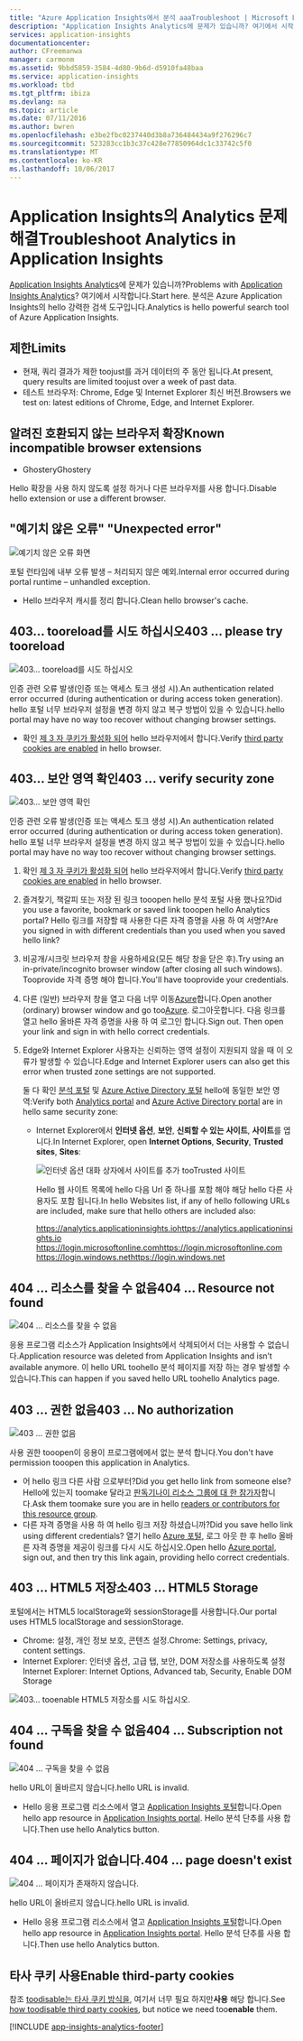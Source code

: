 ```yaml
---
title: "Azure Application Insights에서 분석 aaaTroubleshoot | Microsoft Docs"
description: "Application Insights Analytics에 문제가 있습니까? 여기에서 시작합니다. "
services: application-insights
documentationcenter: 
author: CFreemanwa
manager: carmonm
ms.assetid: 9bbd5859-3584-4d80-9b6d-d5910fa48baa
ms.service: application-insights
ms.workload: tbd
ms.tgt_pltfrm: ibiza
ms.devlang: na
ms.topic: article
ms.date: 07/11/2016
ms.author: bwren
ms.openlocfilehash: e3be2fbc0237440d3b8a736484434a9f276296c7
ms.sourcegitcommit: 523283cc1b3c37c428e77850964dc1c33742c5f0
ms.translationtype: MT
ms.contentlocale: ko-KR
ms.lasthandoff: 10/06/2017
---
```

# <a name="troubleshoot-analytics-in-application-insights"></a><span data-ttu-id="498d3-104">Application Insights의 Analytics 문제 해결</span><span class="sxs-lookup"><span data-stu-id="498d3-104">Troubleshoot Analytics in Application Insights</span></span>
<span data-ttu-id="498d3-105">[Application Insights Analytics](app-insights-analytics.md)에 문제가 있습니까?</span><span class="sxs-lookup"><span data-stu-id="498d3-105">Problems with [Application Insights Analytics](app-insights-analytics.md)?</span></span> <span data-ttu-id="498d3-106">여기에서 시작합니다.</span><span class="sxs-lookup"><span data-stu-id="498d3-106">Start here.</span></span> <span data-ttu-id="498d3-107">분석은 Azure Application Insights의 hello 강력한 검색 도구입니다.</span><span class="sxs-lookup"><span data-stu-id="498d3-107">Analytics is hello powerful search tool of Azure Application Insights.</span></span>

## <a name="limits"></a><span data-ttu-id="498d3-108">제한</span><span class="sxs-lookup"><span data-stu-id="498d3-108">Limits</span></span>
* <span data-ttu-id="498d3-109">현재, 쿼리 결과가 제한 toojust를 과거 데이터의 주 동안 됩니다.</span><span class="sxs-lookup"><span data-stu-id="498d3-109">At present, query results are limited toojust over a week of past data.</span></span>
* <span data-ttu-id="498d3-110">테스트 브라우저: Chrome, Edge 및 Internet Explorer 최신 버전.</span><span class="sxs-lookup"><span data-stu-id="498d3-110">Browsers we test on: latest editions of Chrome, Edge, and Internet Explorer.</span></span>

## <a name="known-incompatible-browser-extensions"></a><span data-ttu-id="498d3-111">알려진 호환되지 않는 브라우저 확장</span><span class="sxs-lookup"><span data-stu-id="498d3-111">Known incompatible browser extensions</span></span>
* <span data-ttu-id="498d3-112">Ghostery</span><span class="sxs-lookup"><span data-stu-id="498d3-112">Ghostery</span></span>

<span data-ttu-id="498d3-113">Hello 확장을 사용 하지 않도록 설정 하거나 다른 브라우저를 사용 합니다.</span><span class="sxs-lookup"><span data-stu-id="498d3-113">Disable hello extension or use a different browser.</span></span>

## <span data-ttu-id="498d3-114"><a name="e-a"></a> "예기치 않은 오류"</span><span class="sxs-lookup"><span data-stu-id="498d3-114"><a name="e-a"></a> "Unexpected error"</span></span>
![예기치 않은 오류 화면](./media/app-insights-analytics-troubleshooting/010.png)

<span data-ttu-id="498d3-116">포털 런타임에 내부 오류 발생 – 처리되지 않은 예외.</span><span class="sxs-lookup"><span data-stu-id="498d3-116">Internal error occurred during portal runtime – unhandled exception.</span></span>

* <span data-ttu-id="498d3-117">Hello 브라우저 캐시를 정리 합니다.</span><span class="sxs-lookup"><span data-stu-id="498d3-117">Clean hello browser's cache.</span></span> 

## <span data-ttu-id="498d3-118"><a name="e-b"></a>403... tooreload를 시도 하십시오</span><span class="sxs-lookup"><span data-stu-id="498d3-118"><a name="e-b"></a>403 ... please try tooreload</span></span>
![403... tooreload를 시도 하십시오](./media/app-insights-analytics-troubleshooting/020.png)

<span data-ttu-id="498d3-120">인증 관련 오류 발생(인증 또는 액세스 토크 생성 시).</span><span class="sxs-lookup"><span data-stu-id="498d3-120">An authentication related error occurred (during authentication or during access token generation).</span></span> <span data-ttu-id="498d3-121">hello 포털 너무 브라우저 설정을 변경 하지 않고 복구 방법이 있을 수 있습니다.</span><span class="sxs-lookup"><span data-stu-id="498d3-121">hello portal may have no way too recover without changing browser settings.</span></span>

* <span data-ttu-id="498d3-122">확인 [제 3 자 쿠키가 활성화 되어](#cookies) hello 브라우저에서 합니다.</span><span class="sxs-lookup"><span data-stu-id="498d3-122">Verify [third party cookies are enabled](#cookies) in hello browser.</span></span> 

## <span data-ttu-id="498d3-123"><a name="authentication"></a>403... 보안 영역 확인</span><span class="sxs-lookup"><span data-stu-id="498d3-123"><a name="authentication"></a>403 ... verify security zone</span></span>
![403... 보안 영역 확인](./media/app-insights-analytics-troubleshooting/030.png)

<span data-ttu-id="498d3-125">인증 관련 오류 발생(인증 또는 액세스 토크 생성 시).</span><span class="sxs-lookup"><span data-stu-id="498d3-125">An authentication related error occurred (during authentication or during access token generation).</span></span> <span data-ttu-id="498d3-126">hello 포털 너무 브라우저 설정을 변경 하지 않고 복구 방법이 있을 수 있습니다.</span><span class="sxs-lookup"><span data-stu-id="498d3-126">hello portal may have no way too recover without changing browser settings.</span></span>

1. <span data-ttu-id="498d3-127">확인 [제 3 자 쿠키가 활성화 되어](#cookies) hello 브라우저에서 합니다.</span><span class="sxs-lookup"><span data-stu-id="498d3-127">Verify [third party cookies are enabled](#cookies) in hello browser.</span></span> 
2. <span data-ttu-id="498d3-128">즐겨찾기, 책갈피 또는 저장 된 링크 tooopen hello 분석 포털 사용 했나요?</span><span class="sxs-lookup"><span data-stu-id="498d3-128">Did you use a favorite, bookmark or saved link tooopen hello Analytics portal?</span></span> <span data-ttu-id="498d3-129">Hello 링크를 저장할 때 사용한 다른 자격 증명을 사용 하 여 서명?</span><span class="sxs-lookup"><span data-stu-id="498d3-129">Are you signed in with different credentials than you used when you saved hello link?</span></span>
3. <span data-ttu-id="498d3-130">비공개/시크릿 브라우저 창을 사용하세요(모든 해당 창을 닫은 후).</span><span class="sxs-lookup"><span data-stu-id="498d3-130">Try using an in-private/incognito browser window (after closing all such windows).</span></span> <span data-ttu-id="498d3-131">Tooprovide 자격 증명 해야 합니다.</span><span class="sxs-lookup"><span data-stu-id="498d3-131">You'll have tooprovide your credentials.</span></span> 
4. <span data-ttu-id="498d3-132">다른 (일반) 브라우저 창을 열고 다음 너무 이동[Azure](https://portal.azure.com)합니다.</span><span class="sxs-lookup"><span data-stu-id="498d3-132">Open another (ordinary) browser window and go too[Azure](https://portal.azure.com).</span></span> <span data-ttu-id="498d3-133">로그아웃합니다. 다음 링크를 열고 hello 올바른 자격 증명을 사용 하 여 로그인 합니다.</span><span class="sxs-lookup"><span data-stu-id="498d3-133">Sign out. Then open your link and sign in with hello correct credentials.</span></span>
5. <span data-ttu-id="498d3-134">Edge와 Internet Explorer 사용자는 신뢰하는 영역 설정이 지원되지 않을 때 이 오류가 발생할 수 있습니다.</span><span class="sxs-lookup"><span data-stu-id="498d3-134">Edge and Internet Explorer users can also get this error when trusted zone settings are not supported.</span></span>
   
    <span data-ttu-id="498d3-135">둘 다 확인 [분석 포털](https://analytics.applicationinsights.io) 및 [Azure Active Directory 포털](https://portal.azure.com) hello에 동일한 보안 영역:</span><span class="sxs-lookup"><span data-stu-id="498d3-135">Verify both [Analytics portal](https://analytics.applicationinsights.io) and [Azure Active Directory portal](https://portal.azure.com) are in hello same security zone:</span></span>
   
   * <span data-ttu-id="498d3-136">Internet Explorer에서 **인터넷 옵션**, **보안**, **신뢰할 수 있는 사이트**, **사이트**를 엽니다.</span><span class="sxs-lookup"><span data-stu-id="498d3-136">In Internet Explorer, open **Internet Options**, **Security**, **Trusted sites**, **Sites**:</span></span>
     
     ![인터넷 옵션 대화 상자에서 사이트를 추가 tooTrusted 사이트](./media/app-insights-analytics-troubleshooting/033.png)
     
     <span data-ttu-id="498d3-138">Hello 웹 사이트 목록에 hello 다음 Url 중 하나를 포함 해야 해당 hello 다른 사용자도 포함 됩니다.</span><span class="sxs-lookup"><span data-stu-id="498d3-138">In hello Websites list, if any of hello following URLs are included, make sure that hello others are included also:</span></span>
     
     <span data-ttu-id="498d3-139">https://analytics.applicationinsights.io</span><span class="sxs-lookup"><span data-stu-id="498d3-139">https://analytics.applicationinsights.io</span></span><br/>
     <span data-ttu-id="498d3-140">https://login.microsoftonline.com</span><span class="sxs-lookup"><span data-stu-id="498d3-140">https://login.microsoftonline.com</span></span><br/>
     <span data-ttu-id="498d3-141">https://login.windows.net</span><span class="sxs-lookup"><span data-stu-id="498d3-141">https://login.windows.net</span></span>

## <span data-ttu-id="498d3-142"><a name="e-d"></a>404 ... 리소스를 찾을 수 없음</span><span class="sxs-lookup"><span data-stu-id="498d3-142"><a name="e-d"></a>404 ... Resource not found</span></span>
![404 ... 리소스를 찾을 수 없음](./media/app-insights-analytics-troubleshooting/040.png)

<span data-ttu-id="498d3-144">응용 프로그램 리소스가 Application Insights에서 삭제되어서 더는 사용할 수 없습니다.</span><span class="sxs-lookup"><span data-stu-id="498d3-144">Application resource was deleted from Application Insights and isn’t available anymore.</span></span> <span data-ttu-id="498d3-145">이 hello URL toohello 분석 페이지를 저장 하는 경우 발생할 수 있습니다.</span><span class="sxs-lookup"><span data-stu-id="498d3-145">This can happen if you saved hello URL toohello Analytics page.</span></span>

## <span data-ttu-id="498d3-146"><a name="e-e"></a>403 ... 권한 없음</span><span class="sxs-lookup"><span data-stu-id="498d3-146"><a name="e-e"></a>403 ... No authorization</span></span>
![403 ... 권한 없음](./media/app-insights-analytics-troubleshooting/050.png)

<span data-ttu-id="498d3-148">사용 권한 tooopen이 응용이 프로그램에에서 없는 분석 합니다.</span><span class="sxs-lookup"><span data-stu-id="498d3-148">You don't have permission tooopen this application in Analytics.</span></span>

* <span data-ttu-id="498d3-149">어 hello 링크 다른 사람 으로부터?</span><span class="sxs-lookup"><span data-stu-id="498d3-149">Did you get hello link from someone else?</span></span> <span data-ttu-id="498d3-150">Hello에 있는지 toomake 달라고 [판독기나이 리소스 그룹에 대 한 참가자](app-insights-resources-roles-access-control.md)합니다.</span><span class="sxs-lookup"><span data-stu-id="498d3-150">Ask them toomake sure you are in hello [readers or contributors for this resource group](app-insights-resources-roles-access-control.md).</span></span>
* <span data-ttu-id="498d3-151">다른 자격 증명을 사용 하 여 hello 링크 저장 하셨습니까?</span><span class="sxs-lookup"><span data-stu-id="498d3-151">Did you save hello link using different credentials?</span></span> <span data-ttu-id="498d3-152">열기 hello [Azure 포털](https://portal.azure.com), 로그 아웃 한 후 hello 올바른 자격 증명을 제공이 링크를 다시 시도 하십시오.</span><span class="sxs-lookup"><span data-stu-id="498d3-152">Open hello [Azure portal](https://portal.azure.com), sign out, and then try this link again, providing hello correct credentials.</span></span>

## <span data-ttu-id="498d3-153"><a name="html-storage"></a>403 ... HTML5 저장소</span><span class="sxs-lookup"><span data-stu-id="498d3-153"><a name="html-storage"></a>403 ... HTML5 Storage</span></span>
<span data-ttu-id="498d3-154">포털에서는 HTML5 localStorage와 sessionStorage를 사용합니다.</span><span class="sxs-lookup"><span data-stu-id="498d3-154">Our portal uses HTML5 localStorage and sessionStorage.</span></span>

* <span data-ttu-id="498d3-155">Chrome: 설정, 개인 정보 보호, 콘텐츠 설정.</span><span class="sxs-lookup"><span data-stu-id="498d3-155">Chrome: Settings, privacy, content settings.</span></span>
* <span data-ttu-id="498d3-156">Internet Explorer: 인터넷 옵션, 고급 탭, 보안, DOM 저장소를 사용하도록 설정</span><span class="sxs-lookup"><span data-stu-id="498d3-156">Internet Explorer: Internet Options, Advanced tab, Security, Enable DOM Storage</span></span>

![403... tooenable HTML5 저장소를 시도 하십시오.](./media/app-insights-analytics-troubleshooting/060.png)

## <span data-ttu-id="498d3-158"><a name="e-g"></a>404 ... 구독을 찾을 수 없음</span><span class="sxs-lookup"><span data-stu-id="498d3-158"><a name="e-g"></a>404 ... Subscription not found</span></span>
![404 ... 구독을 찾을 수 없음](./media/app-insights-analytics-troubleshooting/070.png)

<span data-ttu-id="498d3-160">hello URL이 올바르지 않습니다.</span><span class="sxs-lookup"><span data-stu-id="498d3-160">hello URL is invalid.</span></span> 

* <span data-ttu-id="498d3-161">Hello 응용 프로그램 리소스에서 열고 [Application Insights 포털](https://portal.azure.com)합니다.</span><span class="sxs-lookup"><span data-stu-id="498d3-161">Open hello app resource in [Application Insights portal](https://portal.azure.com).</span></span> <span data-ttu-id="498d3-162">Hello 분석 단추를 사용 합니다.</span><span class="sxs-lookup"><span data-stu-id="498d3-162">Then use hello Analytics button.</span></span>

## <span data-ttu-id="498d3-163"><a name="e-h"></a>404 ... 페이지가 없습니다.</span><span class="sxs-lookup"><span data-stu-id="498d3-163"><a name="e-h"></a>404 ... page doesn't exist</span></span>
![404 ... 페이지가 존재하지 않습니다.](./media/app-insights-analytics-troubleshooting/080.png)

<span data-ttu-id="498d3-165">hello URL이 올바르지 않습니다.</span><span class="sxs-lookup"><span data-stu-id="498d3-165">hello URL is invalid.</span></span>

* <span data-ttu-id="498d3-166">Hello 응용 프로그램 리소스에서 열고 [Application Insights 포털](https://portal.azure.com)합니다.</span><span class="sxs-lookup"><span data-stu-id="498d3-166">Open hello app resource in [Application Insights portal](https://portal.azure.com).</span></span> <span data-ttu-id="498d3-167">Hello 분석 단추를 사용 합니다.</span><span class="sxs-lookup"><span data-stu-id="498d3-167">Then use hello Analytics button.</span></span>

## <span data-ttu-id="498d3-168"><a name="cookies"></a>타사 쿠키 사용</span><span class="sxs-lookup"><span data-stu-id="498d3-168"><a name="cookies"></a>Enable third-party cookies</span></span>
  <span data-ttu-id="498d3-169">참조 [toodisable는 타사 쿠키 방식을](http://www.digitalcitizen.life/how-disable-third-party-cookies-all-major-browsers), 여기서 너무 필요 하지만**사용** 해당 합니다.</span><span class="sxs-lookup"><span data-stu-id="498d3-169">See [how toodisable third party cookies](http://www.digitalcitizen.life/how-disable-third-party-cookies-all-major-browsers), but notice we need too**enable** them.</span></span>


[!INCLUDE [app-insights-analytics-footer](../../includes/app-insights-analytics-footer.md)]

